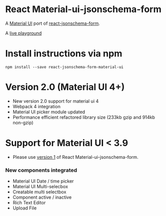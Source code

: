 # React Material-ui-jsonschema-form

A [Material UI](http://www.material-ui.com/) port of [react-jsonschema-form](https://github.com/mozilla-services/react-jsonschema-form).

A [live playground](https://react-jsonschema-form-material-ui-ojb5ll29a.now.sh/)

# Install instructions via npm
```
npm install --save react-jsonschema-form-material-ui
```

# Version 2.0 (Material UI 4+)
- New version 2.0 support for material ui 4
- Webpack 4 integration
- Material UI picker module updated
- Performance efficient refactored library size (233kb gzip and 914kb non-gzip)

# Support for Material UI < 3.9
- Please use [version 1](https://github.com/vip-git/react-jsonschema-form-material-ui/tree/v1.x) of React Material-ui-jsonschema-form.

### New components integrated

* Material UI Date / time picker    
* Material UI Multi-selecbox    
* Creatable multi selectbox    
* Component active / inactive    
* Rich Text Editor
* Upload File

